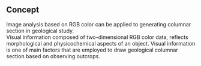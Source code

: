 ## Concept
Image analysis based on RGB color can be applied to generating columnar section in geological study.  
Visual information composed of two-dimensional RGB color data, reflects morphological and physicochemical aspects of an object. Visual information is one of main factors that are employed to draw geological columnar section based on observing outcrops.  
